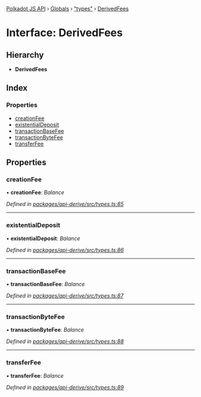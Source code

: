 [Polkadot JS API](../README.md) › [Globals](../globals.md) › ["types"](../modules/_types_.md) › [DerivedFees](_types_.derivedfees.md)

# Interface: DerivedFees

## Hierarchy

* **DerivedFees**

## Index

### Properties

* [creationFee](_types_.derivedfees.md#creationfee)
* [existentialDeposit](_types_.derivedfees.md#existentialdeposit)
* [transactionBaseFee](_types_.derivedfees.md#transactionbasefee)
* [transactionByteFee](_types_.derivedfees.md#transactionbytefee)
* [transferFee](_types_.derivedfees.md#transferfee)

## Properties

###  creationFee

• **creationFee**: *Balance*

*Defined in [packages/api-derive/src/types.ts:85](https://github.com/polkadot-js/api/blob/7ef945d15b/packages/api-derive/src/types.ts#L85)*

___

###  existentialDeposit

• **existentialDeposit**: *Balance*

*Defined in [packages/api-derive/src/types.ts:86](https://github.com/polkadot-js/api/blob/7ef945d15b/packages/api-derive/src/types.ts#L86)*

___

###  transactionBaseFee

• **transactionBaseFee**: *Balance*

*Defined in [packages/api-derive/src/types.ts:87](https://github.com/polkadot-js/api/blob/7ef945d15b/packages/api-derive/src/types.ts#L87)*

___

###  transactionByteFee

• **transactionByteFee**: *Balance*

*Defined in [packages/api-derive/src/types.ts:88](https://github.com/polkadot-js/api/blob/7ef945d15b/packages/api-derive/src/types.ts#L88)*

___

###  transferFee

• **transferFee**: *Balance*

*Defined in [packages/api-derive/src/types.ts:89](https://github.com/polkadot-js/api/blob/7ef945d15b/packages/api-derive/src/types.ts#L89)*
